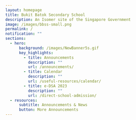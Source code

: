 ```yaml
---
layout: homepage
title: Bukit Batok Secondary School
description: An Isomer site of the Singapore Government
image: /images/bbss-small.png
permalink: /
notification: ""
sections:
  - hero:
      background: /images/NewBanner5s.gif
      key_highlights:
        - title: Announcements
          description: ""
          url: /announcements/
        - title: Calendar
          description: ""
          url: /useful-resources/calendar/
        - title: e-DSA 2023
          description: ""
          url: /direct-school-admission/
  - resources:
      subtitle: Announcements & News
      button: More Announcements
---
```

